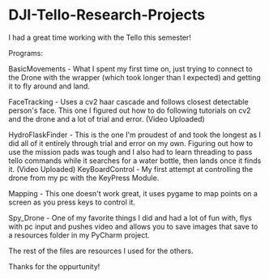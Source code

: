 # DJI-Tello-Research-Projects

I had a great time working with the Tello this semester!

Programs:

BasicMovements - What I spent my first time on, just trying to connect to the Drone with the wrapper (which took longer than I expected) and getting it to fly around and land.

FaceTracking - Uses a cv2 haar cascade and follows closest detectable person's face.  This one I figured out how to do following tutorials on cv2 and the drone and a lot of trial and error. (Video Uploaded)

HydroFlaskFinder - This is the one I'm proudest of and took the longest as I did all of it entirely through trial and error on my own.  Figuring out how
to use the mission pads was tough and I also had to learn threading to pass tello commands while it searches for a water bottle, then lands once it finds it. (Video Uploaded)
KeyBoardControl - My first attempt at controlling the drone from my pc with the KeyPress Module.

Mapping - This one doesn't work great, it uses pygame to map points on a screen as you press keys to control it.

Spy_Drone - One of my favorite things I did and had a lot of fun with, flys with pc input and pushes video and allows you to save images that save to a resources folder in my PyCharm project.

The rest of the files are resources I used for the others.

Thanks for the oppurtunity!

